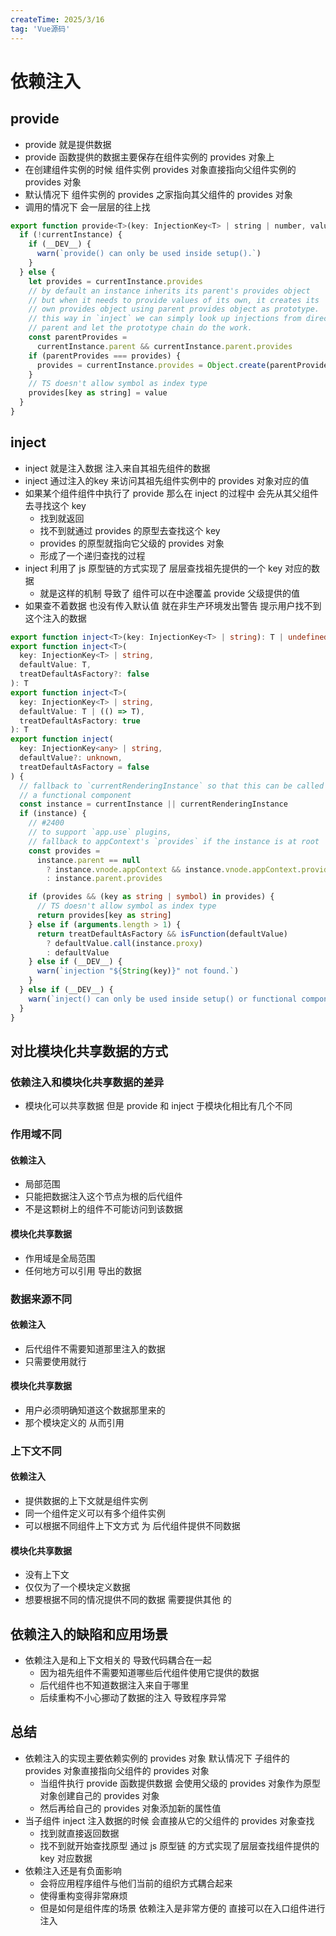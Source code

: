 ```yaml
---
createTime: 2025/3/16
tag: 'Vue源码'
---
```


# 依赖注入

## provide

* provide 就是提供数据  
* provide 函数提供的数据主要保存在组件实例的 provides 对象上
* 在创建组件实例的时候 组件实例 provides 对象直接指向父组件实例的 provides 对象
* 默认情况下 组件实例的 provides 之家指向其父组件的 provides 对象
* 调用的情况下 会一层层的往上找

```js
export function provide<T>(key: InjectionKey<T> | string | number, value: T) {
  if (!currentInstance) {
    if (__DEV__) {
      warn(`provide() can only be used inside setup().`)
    }
  } else {
    let provides = currentInstance.provides
    // by default an instance inherits its parent's provides object
    // but when it needs to provide values of its own, it creates its
    // own provides object using parent provides object as prototype.
    // this way in `inject` we can simply look up injections from direct
    // parent and let the prototype chain do the work.
    const parentProvides =
      currentInstance.parent && currentInstance.parent.provides
    if (parentProvides === provides) {
      provides = currentInstance.provides = Object.create(parentProvides)
    }
    // TS doesn't allow symbol as index type
    provides[key as string] = value
  }
}

```

## inject

* inject 就是注入数据  注入来自其祖先组件的数据
* inject 通过注入的key  来访问其祖先组件实例中的 provides 对象对应的值
* 如果某个组件组件中执行了 provide 那么在 inject 的过程中 会先从其父组件去寻找这个 key
  * 找到就返回
  * 找不到就通过 provides 的原型去查找这个 key  
  * provides 的原型就指向它父级的 provides 对象
  * 形成了一个递归查找的过程
* inject 利用了 js 原型链的方式实现了 层层查找祖先提供的一个 key 对应的数据
  * 就是这样的机制 导致了 组件可以在中途覆盖 provide 父级提供的值
* 如果查不着数据 也没有传入默认值 就在非生产环境发出警告 提示用户找不到这个注入的数据

```ts
export function inject<T>(key: InjectionKey<T> | string): T | undefined
export function inject<T>(
  key: InjectionKey<T> | string,
  defaultValue: T,
  treatDefaultAsFactory?: false
): T
export function inject<T>(
  key: InjectionKey<T> | string,
  defaultValue: T | (() => T),
  treatDefaultAsFactory: true
): T
export function inject(
  key: InjectionKey<any> | string,
  defaultValue?: unknown,
  treatDefaultAsFactory = false
) {
  // fallback to `currentRenderingInstance` so that this can be called in
  // a functional component
  const instance = currentInstance || currentRenderingInstance
  if (instance) {
    // #2400
    // to support `app.use` plugins,
    // fallback to appContext's `provides` if the instance is at root
    const provides =
      instance.parent == null
        ? instance.vnode.appContext && instance.vnode.appContext.provides
        : instance.parent.provides

    if (provides && (key as string | symbol) in provides) {
      // TS doesn't allow symbol as index type
      return provides[key as string]
    } else if (arguments.length > 1) {
      return treatDefaultAsFactory && isFunction(defaultValue)
        ? defaultValue.call(instance.proxy)
        : defaultValue
    } else if (__DEV__) {
      warn(`injection "${String(key)}" not found.`)
    }
  } else if (__DEV__) {
    warn(`inject() can only be used inside setup() or functional components.`)
  }
}

```

## 对比模块化共享数据的方式

### 依赖注入和模块化共享数据的差异

* 模块化可以共享数据 但是 provide 和 inject 于模块化相比有几个不同

### 作用域不同

#### 依赖注入

* 局部范围
* 只能把数据注入这个节点为根的后代组件
* 不是这颗树上的组件不可能访问到该数据

#### 模块化共享数据

* 作用域是全局范围
* 任何地方可以引用 导出的数据

### 数据来源不同

#### 依赖注入

* 后代组件不需要知道那里注入的数据
* 只需要使用就行

#### 模块化共享数据

* 用户必须明确知道这个数据那里来的
* 那个模块定义的  从而引用

### 上下文不同

#### 依赖注入

* 提供数据的上下文就是组件实例
* 同一个组件定义可以有多个组件实例
* 可以根据不同组件上下文方式 为 后代组件提供不同数据

#### 模块化共享数据

* 没有上下文
* 仅仅为了一个模块定义数据
* 想要根据不同的情况提供不同的数据 需要提供其他 的

## 依赖注入的缺陷和应用场景

* 依赖注入是和上下文相关的 导致代码耦合在一起
  * 因为祖先组件不需要知道哪些后代组件使用它提供的数据
  * 后代组件也不知道数据注入来自于哪里
  * 后续重构不小心挪动了数据的注入 导致程序异常

## 总结

* 依赖注入的实现主要依赖实例的 provides 对象 默认情况下 子组件的  provides 对象直接指向父组件的 provides 对象
  * 当组件执行 provide 函数提供数据 会使用父级的 provides 对象作为原型对象创建自己的 provides 对象
  * 然后再给自己的 provides 对象添加新的属性值
* 当子组件 inject 注入数据的时候 会直接从它的父组件的 provides 对象查找
  * 找到就直接返回数据
  * 找不到就开始查找原型 通过 js 原型链 的方式实现了层层查找组件提供的 key 对应数据
* 依赖注入还是有负面影响
  * 会将应用程序组件与他们当前的组织方式耦合起来
  * 使得重构变得非常麻烦
  * 但是如何是组件库的场景  依赖注入是非常方便的  直接可以在入口组件进行注入
